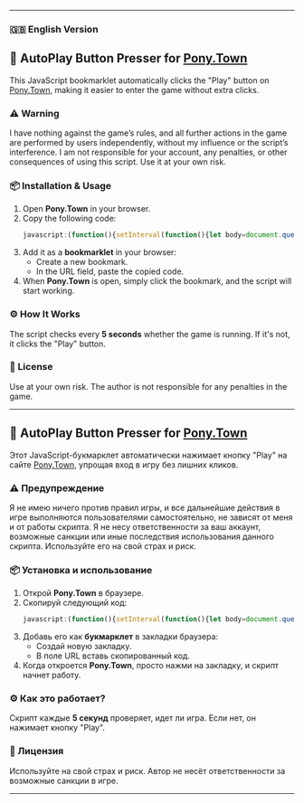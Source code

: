
---

### 🇬🇧 English Version  

## 🔄 AutoPlay Button Presser for [Pony.Town](https://pony.town/)  

This JavaScript bookmarklet automatically clicks the "Play" button on [Pony.Town](https://pony.town), making it easier to enter the game without extra clicks.  

### ⚠️ Warning  
I have nothing against the game’s rules, and all further actions in the game are performed by users independently, without my influence or the script’s interference. I am not responsible for your account, any penalties, or other consequences of using this script. Use it at your own risk.  

### 📦 Installation & Usage  
1. Open **Pony.Town** in your browser.  
2. Copy the following code:  
   ```javascript
   javascript:(function(){setInterval(function(){let body=document.querySelector('body');if(!body.classList.contains('playing')){let b=document.querySelector('.btn.btn-lg.btn-success');if(b){b.click();console.log("Clicked Play!");}}else{console.log("Game is already running, not clicking.");}},5000);})();
   ```  
3. Add it as a **bookmarklet** in your browser:  
   - Create a new bookmark.  
   - In the URL field, paste the copied code.  
4. When **Pony.Town** is open, simply click the bookmark, and the script will start working.  

### ⚙️ How It Works  
The script checks every **5 seconds** whether the game is running. If it's not, it clicks the "Play" button.  

### 📝 License  
Use at your own risk. The author is not responsible for any penalties in the game.  

---

## 🔄 AutoPlay Button Presser for [Pony.Town](https://pony.town)  

Этот JavaScript-букмарклет автоматически нажимает кнопку "Play" на сайте [Pony.Town](https://pony.town), упрощая вход в игру без лишних кликов.  

### ⚠️ Предупреждение  
Я не имею ничего против правил игры, и все дальнейшие действия в игре выполняются пользователями самостоятельно, не зависят от меня и от работы скрипта. Я не несу ответственности за ваш аккаунт, возможные санкции или иные последствия использования данного скрипта. Используйте его на свой страх и риск.  

### 📦 Установка и использование  
1. Открой **Pony.Town** в браузере.  
2. Скопируй следующий код:  
   ```javascript
   javascript:(function(){setInterval(function(){let body=document.querySelector('body');if(!body.classList.contains('playing')){let b=document.querySelector('.btn.btn-lg.btn-success');if(b){b.click();console.log("Нажали Play!");}}else{console.log("Игра уже идет, не кликаем.");}},5000);})();
   ```  
3. Добавь его как **букмарклет** в закладки браузера:  
   - Создай новую закладку.  
   - В поле URL вставь скопированный код.  
4. Когда откроется **Pony.Town**, просто нажми на закладку, и скрипт начнет работу.  

### ⚙️ Как это работает?  
Скрипт каждые **5 секунд** проверяет, идет ли игра. Если нет, он нажимает кнопку "Play".  

### 📝 Лицензия  
Используйте на свой страх и риск. Автор не несёт ответственности за возможные санкции в игре.  

---
